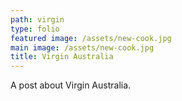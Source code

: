 ```yaml
---
path: virgin
type: folio
featured image: /assets/new-cook.jpg
main image: /assets/new-cook.jpg
title: Virgin Australia
---
```

A post about Virgin Australia.